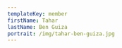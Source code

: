 ```yaml
---
templateKey: member
firstName: Tahar
lastName: Ben Guiza
portrait: /img/tahar-ben-guiza.jpg
---
```

